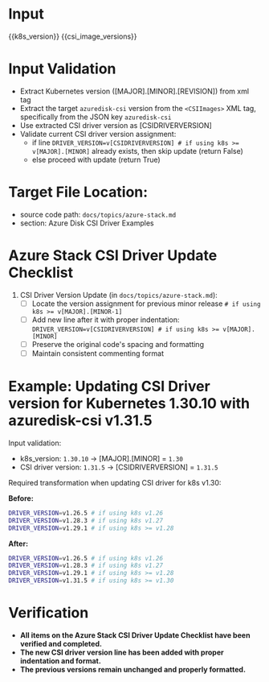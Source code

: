# Input
<KubernetesVersion>{{k8s_version}}</KubernetesVersion>
<CSIImages>{{csi_image_versions}}</CSIImages>

# Input Validation
- Extract Kubernetes version ([MAJOR].[MINOR].[REVISION]) from xml tag <KubernetesVersion>
- Extract the target `azuredisk-csi` version from the `<CSIImages>` XML tag, specifically from the JSON key `azuredisk-csi`
- Use extracted CSI driver version as [CSIDRIVERVERSION]
- Validate current CSI driver version assignment:
   - if line `DRIVER_VERSION=v[CSIDRIVERVERSION] # if using k8s >= v[MAJOR].[MINOR]` already exists, then skip update (return False)
   - else proceed with update (return True)

# Target File Location:
- source code path: `docs/topics/azure-stack.md`
- section: Azure Disk CSI Driver Examples

# Azure Stack CSI Driver Update Checklist

1. CSI Driver Version Update (in `docs/topics/azure-stack.md`):
   - [ ] Locate the version assignment for previous minor release `# if using k8s >= v[MAJOR].[MINOR-1]`
   - [ ] Add new line after it with proper indentation: `DRIVER_VERSION=v[CSIDRIVERVERSION] # if using k8s >= v[MAJOR].[MINOR]`
   - [ ] Preserve the original code's spacing and formatting
   - [ ] Maintain consistent commenting format

# Example: Updating CSI Driver version for Kubernetes 1.30.10 with azuredisk-csi v1.31.5

Input validation:
- k8s_version: `1.30.10` → [MAJOR].[MINOR] = `1.30`
- CSI driver version: `1.31.5` → [CSIDRIVERVERSION] = `1.31.5`

Required transformation when updating CSI driver for k8s v1.30:

**Before:**
```bash
DRIVER_VERSION=v1.26.5 # if using k8s v1.26
DRIVER_VERSION=v1.28.3 # if using k8s v1.27
DRIVER_VERSION=v1.29.1 # if using k8s >= v1.28
```

**After:**
```bash
DRIVER_VERSION=v1.26.5 # if using k8s v1.26
DRIVER_VERSION=v1.28.3 # if using k8s v1.27
DRIVER_VERSION=v1.29.1 # if using k8s >= v1.28
DRIVER_VERSION=v1.31.5 # if using k8s >= v1.30
```


# Verification
- **All items on the Azure Stack CSI Driver Update Checklist have been verified and completed.**
- **The new CSI driver version line has been added with proper indentation and format.**
- **The previous versions remain unchanged and properly formatted.**
